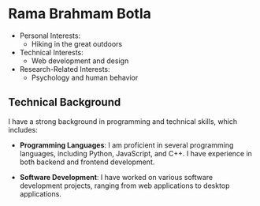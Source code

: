 # Rama Brahmam Botla
- Personal Interests:
  - Hiking in the great outdoors
- Technical Interests:
  - Web development and design
- Research-Related Interests:
  - Psychology and human behavior
    
## Technical Background

I have a strong background in programming and technical skills, which includes:

- **Programming Languages**: I am proficient in several programming languages, including Python, JavaScript, and C++. I have experience in both backend and frontend development.

- **Software Development**: I have worked on various software development projects, ranging from web applications to desktop applications.

